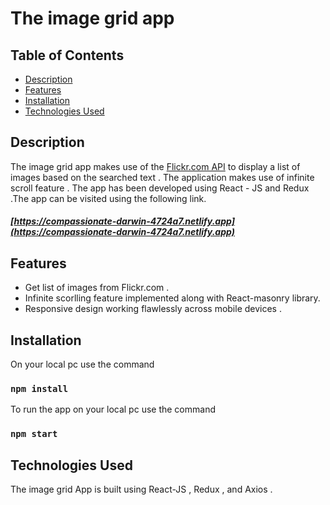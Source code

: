 # The image grid app

## Table of Contents

- [Description ](#description)
- [Features](#features)
- [Installation](#installation)
- [Technologies Used](#technologies_used)

## Description <a name = "description"></a>
The image grid app makes use of the <a href = "https://www.flickr.com/services/api/" target="_blank" rel="noreferrer" >Flickr.com API</a> to display a list of images based on the searched text . The application makes use of infinite scroll feature . The app has been developed using React - JS and Redux .The app can be visited using the following link.

##### [https://compassionate-darwin-4724a7.netlify.app](https://compassionate-darwin-4724a7.netlify.app)

## Features <a name = "features"></a>

- Get list of images from Flickr.com .
- Infinite scorlling feature implemented along with React-masonry library.
- Responsive design working flawlessly across mobile devices .
 
## Installation <a name = "installation"></a>
On your local pc use the command 
 ### `npm install`
To run the app on your local pc use the command
 ### `npm start`
 
## Technologies Used  <a name = "technologies_used"></a>
The image grid App is built using React-JS , Redux , and Axios .
 
 
 

